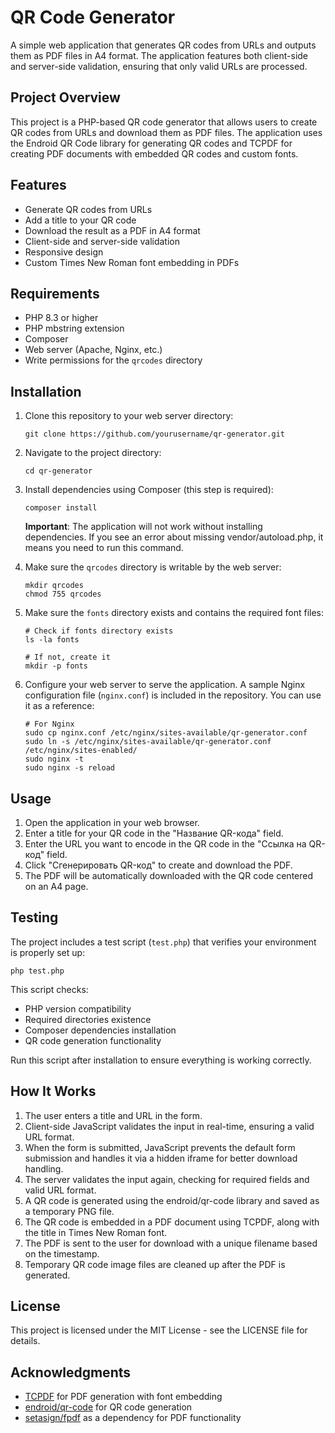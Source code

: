 # QR Code Generator

A simple web application that generates QR codes from URLs and outputs them as PDF files in A4 format. The application features both client-side and server-side validation, ensuring that only valid URLs are processed.

## Project Overview

This project is a PHP-based QR code generator that allows users to create QR codes from URLs and download them as PDF files. The application uses the Endroid QR Code library for generating QR codes and TCPDF for creating PDF documents with embedded QR codes and custom fonts.

## Features

- Generate QR codes from URLs
- Add a title to your QR code
- Download the result as a PDF in A4 format
- Client-side and server-side validation
- Responsive design
- Custom Times New Roman font embedding in PDFs

## Requirements

- PHP 8.3 or higher
- PHP mbstring extension
- Composer
- Web server (Apache, Nginx, etc.)
- Write permissions for the `qrcodes` directory

## Installation

1. Clone this repository to your web server directory:
   ```
   git clone https://github.com/yourusername/qr-generator.git
   ```

2. Navigate to the project directory:
   ```
   cd qr-generator
   ```

3. Install dependencies using Composer (this step is required):
   ```
   composer install
   ```

   **Important**: The application will not work without installing dependencies. If you see an error about missing vendor/autoload.php, it means you need to run this command.

4. Make sure the `qrcodes` directory is writable by the web server:
   ```
   mkdir qrcodes
   chmod 755 qrcodes
   ```

5. Make sure the `fonts` directory exists and contains the required font files:
   ```
   # Check if fonts directory exists
   ls -la fonts

   # If not, create it
   mkdir -p fonts
   ```

6. Configure your web server to serve the application. A sample Nginx configuration file (`nginx.conf`) is included in the repository. You can use it as a reference:
   ```
   # For Nginx
   sudo cp nginx.conf /etc/nginx/sites-available/qr-generator.conf
   sudo ln -s /etc/nginx/sites-available/qr-generator.conf /etc/nginx/sites-enabled/
   sudo nginx -t
   sudo nginx -s reload
   ```

## Usage

1. Open the application in your web browser.
2. Enter a title for your QR code in the "Название QR-кода" field.
3. Enter the URL you want to encode in the QR code in the "Ссылка на QR-код" field.
4. Click "Сгенерировать QR-код" to create and download the PDF.
5. The PDF will be automatically downloaded with the QR code centered on an A4 page.

## Testing

The project includes a test script (`test.php`) that verifies your environment is properly set up:

```
php test.php
```

This script checks:
- PHP version compatibility
- Required directories existence
- Composer dependencies installation
- QR code generation functionality

Run this script after installation to ensure everything is working correctly.

## How It Works

1. The user enters a title and URL in the form.
2. Client-side JavaScript validates the input in real-time, ensuring a valid URL format.
3. When the form is submitted, JavaScript prevents the default form submission and handles it via a hidden iframe for better download handling.
4. The server validates the input again, checking for required fields and valid URL format.
5. A QR code is generated using the endroid/qr-code library and saved as a temporary PNG file.
6. The QR code is embedded in a PDF document using TCPDF, along with the title in Times New Roman font.
7. The PDF is sent to the user for download with a unique filename based on the timestamp.
8. Temporary QR code image files are cleaned up after the PDF is generated.

## License

This project is licensed under the MIT License - see the LICENSE file for details.

## Acknowledgments

- [TCPDF](https://github.com/tecnickcom/TCPDF) for PDF generation with font embedding
- [endroid/qr-code](https://github.com/endroid/qr-code) for QR code generation
- [setasign/fpdf](https://github.com/setasign/fpdf) as a dependency for PDF functionality
